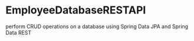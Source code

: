 # EmployeeDatabaseRESTAPI
perform CRUD operations on a database using Spring Data JPA and Spring Data REST 
